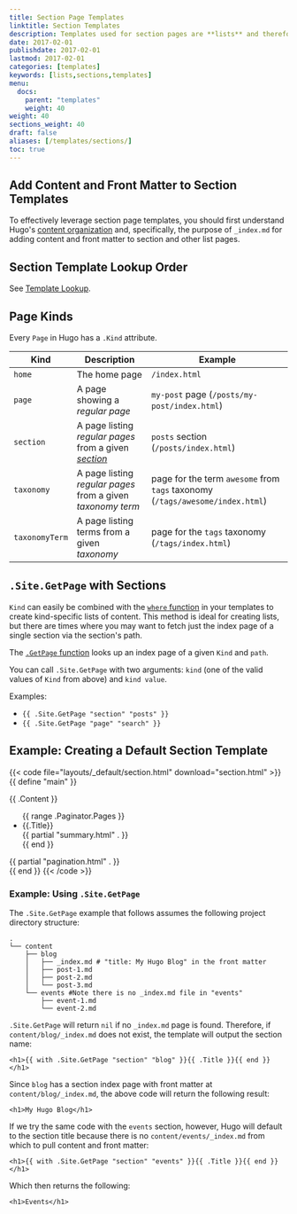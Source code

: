```yaml
---
title: Section Page Templates
linktitle: Section Templates
description: Templates used for section pages are **lists** and therefore have all the variables and methods available to list pages.
date: 2017-02-01
publishdate: 2017-02-01
lastmod: 2017-02-01
categories: [templates]
keywords: [lists,sections,templates]
menu:
  docs:
    parent: "templates"
    weight: 40
weight: 40
sections_weight: 40
draft: false
aliases: [/templates/sections/]
toc: true
---
```


## Add Content and Front Matter to Section Templates

To effectively leverage section page templates, you should first understand Hugo's [content organization](/form-elements/organization/) and, specifically, the purpose of `_index.md` for adding content and front matter to section and other list pages.

## Section Template Lookup Order

See [Template Lookup](/templates/lookup-order/).

## Page Kinds

Every `Page` in Hugo has a `.Kind` attribute.

| Kind           | Description                                                        | Example                                                                       |
|----------------|--------------------------------------------------------------------|-------------------------------------------------------------------------------|
| `home`         | The home page                                                      | `/index.html`                                                                 |
| `page`         | A page showing a _regular page_                                    | `my-post` page (`/posts/my-post/index.html`)                                  |
| `section`      | A page listing _regular pages_ from a given [_section_][sections]  | `posts` section (`/posts/index.html`)                                         |
| `taxonomy`     | A page listing _regular pages_ from a given _taxonomy term_        | page for the term `awesome` from `tags` taxonomy (`/tags/awesome/index.html`) |
| `taxonomyTerm` | A page listing terms from a given _taxonomy_                       | page for the `tags` taxonomy (`/tags/index.html`)                             |

## `.Site.GetPage` with Sections

`Kind` can easily be combined with the [`where` function][where] in your templates to create kind-specific lists of content. This method is ideal for creating lists, but there are times where you may want to fetch just the index page of a single section via the section's path.

The [`.GetPage` function][getpage] looks up an index page of a given `Kind` and `path`.

You can call `.Site.GetPage` with two arguments: `kind` (one of the valid values
of `Kind` from above) and `kind value`.

Examples:

- `{{ .Site.GetPage "section" "posts" }}`
- `{{ .Site.GetPage "page" "search" }}`

## Example: Creating a Default Section Template

{{< code file="layouts/_default/section.html" download="section.html" >}}
{{ define "main" }}
  <main>
      {{ .Content }}
          <ul class="contents">
          {{ range .Paginator.Pages }}
              <li>{{.Title}}
                  <div>
                    {{ partial "summary.html" . }}
                  </div>
              </li>
          {{ end }}
          </ul>
      {{ partial "pagination.html" . }}
  </main>
{{ end }}
{{< /code >}}

### Example: Using `.Site.GetPage`

The `.Site.GetPage` example that follows assumes the following project directory structure:

```
.
└── content
    ├── blog
    │   ├── _index.md # "title: My Hugo Blog" in the front matter
    │   ├── post-1.md
    │   ├── post-2.md
    │   └── post-3.md
    └── events #Note there is no _index.md file in "events"
        ├── event-1.md
        └── event-2.md
```

`.Site.GetPage` will return `nil` if no `_index.md` page is found. Therefore, if `content/blog/_index.md` does not exist, the template will output the section name:

```
<h1>{{ with .Site.GetPage "section" "blog" }}{{ .Title }}{{ end }}</h1>
```

Since `blog` has a section index page with front matter at `content/blog/_index.md`, the above code will return the following result:

```
<h1>My Hugo Blog</h1>
```

If we try the same code with the `events` section, however, Hugo will default to the section title because there is no `content/events/_index.md` from which to pull content and front matter:

```
<h1>{{ with .Site.GetPage "section" "events" }}{{ .Title }}{{ end }}</h1>
```

Which then returns the following:

```
<h1>Events</h1>
```


[contentorg]: /form-elements/organization/
[getpage]: /miscellaneous/getpage/
[lists]: /templates/lists/
[lookup]: /templates/lookup-order/
[where]: /miscellaneous/where/
[sections]: /form-elements/sections/

